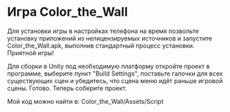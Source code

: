 # Игра Color_the_Wall
Для установки игры в настройках телефона на время позвольте установку приложений из нелицензируемых источников и запустите Color_the_Wall.apk, выполнив стандартный процесс установки.
Приятной игры!

Для сборки в Unity под необходимую платформу откройте проект в программе, выберите пункт "Build Settings", поставьте галочки для всех существующих сцен и убедитесь, что сцена меню идёт раньше игровой сцены. Готово. Теперь соберите проект.

Мой код можно найти в: Color_the_Wall/Assets/Script

